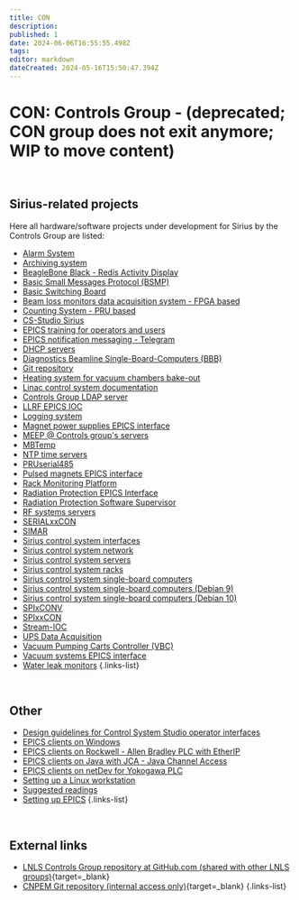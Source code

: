 ```yaml
---
title: CON
description: 
published: 1
date: 2024-06-06T16:55:55.498Z
tags: 
editor: markdown
dateCreated: 2024-05-16T15:50:47.394Z
---
```


# CON: Controls Group - (deprecated; CON group does not exit anymore; WIP to move content)

<br>

## Sirius-related projects

Here all hardware/software projects under development for Sirius by the Controls Group are listed: 

- [Alarm System](/Machine/Groups/CON/control_beast)
- [Archiving system](/Machine/Groups/CON/control_archiver)
- [BeagleBone Black - Redis Activity Display](/Machine/Groups/CON/bbbread)
- [Basic Small Messages Protocol (BSMP)](/Machine/Groups/CON/bsmp)
- [Basic Switching Board](/Machine/Groups/CON/bsb)
- [Beam loss monitors data acquisition system - FPGA based](/Machine/Groups/CON/beam_loss_monitor)
- [Counting System - PRU based](/Machine/Groups/CON/counting_system)
- [CS-Studio Sirius](/Machine/Groups/CON/lnls_studio)
- [EPICS training for operators and users](/Machine/Groups/CON/epics_training)
- [EPICS notification messaging - Telegram](/Machine/Groups/CON/epics_messaging)
- [DHCP servers](/Machine/Groups/CON/dhcp_servers)
- [Diagnostics Beamline Single-Board-Computers (BBB)](/Machine/Groups/CON/diag_beam_sbc)
- [Git repository](/Machine/Groups/CON/git_repo)
- [Heating system for vacuum chambers bake-out](/Machine/Groups/CON/heating_system)
- [Linac control system documentation](/Machine/Groups/CON/linac_control_system)
- [Controls Group LDAP server](/Machine/Groups/CON/ldap_server)
- [LLRF EPICS IOC](/Machine/Groups/CON/llrf_epics_iocs)
- [Logging system](/Machine/Groups/CON/logging_system)
- [Magnet power supplies EPICS interface](/Machine/Groups/CON/magnet_ps_epics_interface)
- [MEEP @ Controls group's servers](/Machine/Groups/CON/meep_servers)
- [MBTemp](/Machine/Groups/CON/mbtemp)
- [NTP time servers](/Machine/Groups/CON/ntp)
- [PRUserial485](/Machine/Groups/CON/pruserial485)
- [Pulsed magnets EPICS interface](/Machine/Groups/CON/pulsed_magnets_epics)
- [Rack Monitoring Platform](/Machine/Groups/CON/rack_monitor)
- [Radiation Protection EPICS Interface](/Machine/Groups/CON/rad_protec_epics_interface)
- [Radiation Protection Software Supervisor](/Machine/Groups/CON/rad_protec_software_superv)
- [RF systems servers](/Machine/Groups/CON/rf_system_servers)
- [SERIALxxCON](/Machine/Groups/CON/serialxxcon)
- [SIMAR](/Machine/Groups/CON/simar)
- [Sirius control system interfaces](/Machine/Groups/CON/sirius_cs_interfaces)
- [Sirius control system network](/Machine/Groups/CON/sirius_cs_network)
- [Sirius control system servers](/Machine/Groups/CON/sirius_cs_servers)
- [Sirius control system racks](/Machine/Groups/CON/sirius_cs_racks)
- [Sirius control system single-board computers](/Machine/Groups/CON/csc_single_board_comps)
- [Sirius control system single-board computers (Debian 9)](/Machine/Groups/CON/sirius_cs_sbcs_deb9)
- [Sirius control system single-board computers (Debian 10)](/Machine/Groups/CON/sirius_cs_sbcs_deb10)
- [SPIxCONV](/Machine/Groups/CON/spixconv)
- [SPIxxCON](/Machine/Groups/CON/spixxcon)
- [Stream-IOC](/Machine/Groups/CON/stream_ioc)
- [UPS Data Acquisition](/Machine/Groups/CON/ups_data_acquisition)
- [Vacuum Pumping Carts Controller (VBC)](/Machine/Groups/CON/vbc)
- [Vacuum systems EPICS interface](/Machine/Groups/CON/vac_syst_epics_interface)
- [Water leak monitors](/Machine/Groups/CON/water_leak_mon)
{.links-list}

<br>

## Other

- [Design guidelines for Control System Studio operator interfaces](/Machine/Groups/CON/design_guidelines)
- [EPICS clients on Windows](/Machine/Groups/CON/epics_client_windows)
- [EPICS clients on Rockwell - Allen Bradley PLC with EtherIP](/Machine/Groups/CON/epics_client_allen_bradley)
- [EPICS clients on Java with JCA - Java Channel Access](/Machine/Groups/CON/epics_java)
- [EPICS clients on netDev for Yokogawa PLC](/Machine/Groups/CON/epics_clients_netDev)
- [Setting up a Linux workstation](/Machine/Groups/CON/setting_up_linux_workstation)
- [Suggested readings](/Machine/Groups/CON/suggested_readings)
- [Setting up EPICS](/Machine/Groups/CON/setting_up_epics)
{.links-list}

<br>

## External links
- [LNLS Controls Group repository at GitHub.com (shared with other LNLS groups)](https://github.com/lnls-sirius){target=_blank}
- [CNPEM Git repository (internal access only)](https://gitlab.cnpem.br/){target=_blank}
{.links-list}